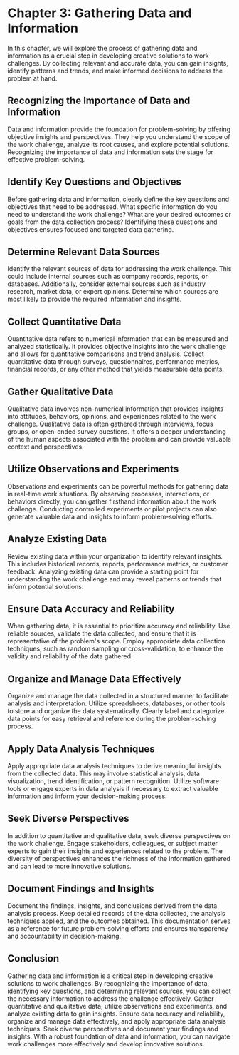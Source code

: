 Chapter 3: Gathering Data and Information
=========================================

In this chapter, we will explore the process of gathering data and information as a crucial step in developing creative solutions to work challenges. By collecting relevant and accurate data, you can gain insights, identify patterns and trends, and make informed decisions to address the problem at hand.

Recognizing the Importance of Data and Information
--------------------------------------------------

Data and information provide the foundation for problem-solving by offering objective insights and perspectives. They help you understand the scope of the work challenge, analyze its root causes, and explore potential solutions. Recognizing the importance of data and information sets the stage for effective problem-solving.

Identify Key Questions and Objectives
-------------------------------------

Before gathering data and information, clearly define the key questions and objectives that need to be addressed. What specific information do you need to understand the work challenge? What are your desired outcomes or goals from the data collection process? Identifying these questions and objectives ensures focused and targeted data gathering.

Determine Relevant Data Sources
-------------------------------

Identify the relevant sources of data for addressing the work challenge. This could include internal sources such as company records, reports, or databases. Additionally, consider external sources such as industry research, market data, or expert opinions. Determine which sources are most likely to provide the required information and insights.

Collect Quantitative Data
-------------------------

Quantitative data refers to numerical information that can be measured and analyzed statistically. It provides objective insights into the work challenge and allows for quantitative comparisons and trend analysis. Collect quantitative data through surveys, questionnaires, performance metrics, financial records, or any other method that yields measurable data points.

Gather Qualitative Data
-----------------------

Qualitative data involves non-numerical information that provides insights into attitudes, behaviors, opinions, and experiences related to the work challenge. Qualitative data is often gathered through interviews, focus groups, or open-ended survey questions. It offers a deeper understanding of the human aspects associated with the problem and can provide valuable context and perspectives.

Utilize Observations and Experiments
------------------------------------

Observations and experiments can be powerful methods for gathering data in real-time work situations. By observing processes, interactions, or behaviors directly, you can gather firsthand information about the work challenge. Conducting controlled experiments or pilot projects can also generate valuable data and insights to inform problem-solving efforts.

Analyze Existing Data
---------------------

Review existing data within your organization to identify relevant insights. This includes historical records, reports, performance metrics, or customer feedback. Analyzing existing data can provide a starting point for understanding the work challenge and may reveal patterns or trends that inform potential solutions.

Ensure Data Accuracy and Reliability
------------------------------------

When gathering data, it is essential to prioritize accuracy and reliability. Use reliable sources, validate the data collected, and ensure that it is representative of the problem's scope. Employ appropriate data collection techniques, such as random sampling or cross-validation, to enhance the validity and reliability of the data gathered.

Organize and Manage Data Effectively
------------------------------------

Organize and manage the data collected in a structured manner to facilitate analysis and interpretation. Utilize spreadsheets, databases, or other tools to store and organize the data systematically. Clearly label and categorize data points for easy retrieval and reference during the problem-solving process.

Apply Data Analysis Techniques
------------------------------

Apply appropriate data analysis techniques to derive meaningful insights from the collected data. This may involve statistical analysis, data visualization, trend identification, or pattern recognition. Utilize software tools or engage experts in data analysis if necessary to extract valuable information and inform your decision-making process.

Seek Diverse Perspectives
-------------------------

In addition to quantitative and qualitative data, seek diverse perspectives on the work challenge. Engage stakeholders, colleagues, or subject matter experts to gain their insights and experiences related to the problem. The diversity of perspectives enhances the richness of the information gathered and can lead to more innovative solutions.

Document Findings and Insights
------------------------------

Document the findings, insights, and conclusions derived from the data analysis process. Keep detailed records of the data collected, the analysis techniques applied, and the outcomes obtained. This documentation serves as a reference for future problem-solving efforts and ensures transparency and accountability in decision-making.

Conclusion
----------

Gathering data and information is a critical step in developing creative solutions to work challenges. By recognizing the importance of data, identifying key questions, and determining relevant sources, you can collect the necessary information to address the challenge effectively. Gather quantitative and qualitative data, utilize observations and experiments, and analyze existing data to gain insights. Ensure data accuracy and reliability, organize and manage data effectively, and apply appropriate data analysis techniques. Seek diverse perspectives and document your findings and insights. With a robust foundation of data and information, you can navigate work challenges more effectively and develop innovative solutions.
